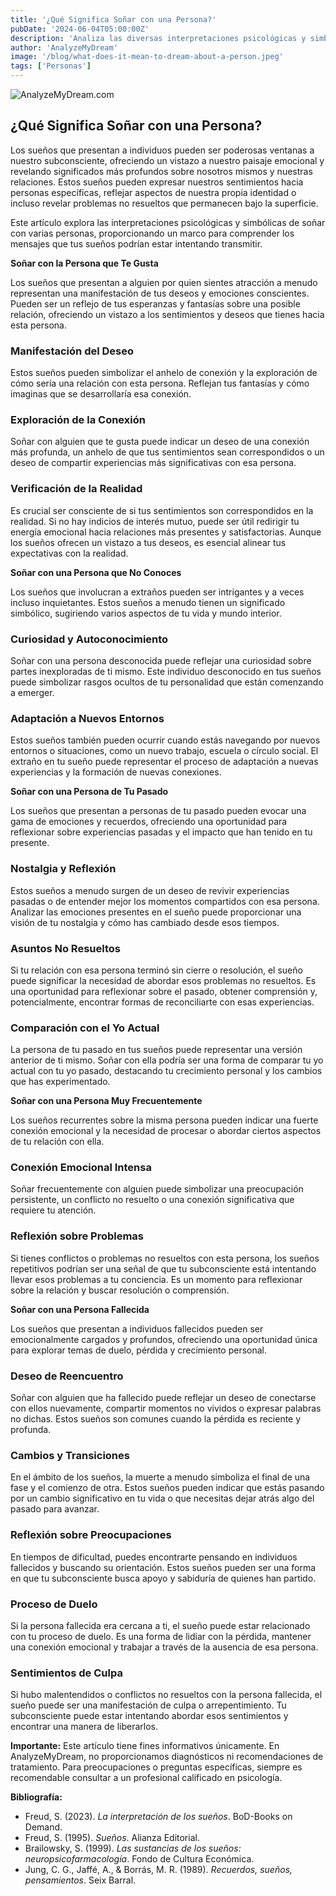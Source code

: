 ```yaml
---
title: '¿Qué Significa Soñar con una Persona?'
pubDate: '2024-06-04T05:00:00Z'
description: 'Analiza las diversas interpretaciones psicológicas y simbólicas de los sueños que involucran a personas para descubrir los significados subyacentes de estos sueños.'
author: 'AnalyzeMyDream'
image: '/blog/what-does-it-mean-to-dream-about-a-person.jpeg'
tags: ['Personas']
---
```


![AnalyzeMyDream.com](/blog/what-does-it-mean-to-dream-about-a-person.jpeg)

## ¿Qué Significa Soñar con una Persona?

Los sueños que presentan a individuos pueden ser poderosas ventanas a nuestro subconsciente, ofreciendo un vistazo a nuestro paisaje emocional y revelando significados más profundos sobre nosotros mismos y nuestras relaciones. Estos sueños pueden expresar nuestros sentimientos hacia personas específicas, reflejar aspectos de nuestra propia identidad o incluso revelar problemas no resueltos que permanecen bajo la superficie.

Este artículo explora las interpretaciones psicológicas y simbólicas de soñar con varias personas, proporcionando un marco para comprender los mensajes que tus sueños podrían estar intentando transmitir.

**Soñar con la Persona que Te Gusta**

Los sueños que presentan a alguien por quien sientes atracción a menudo representan una manifestación de tus deseos y emociones conscientes. Pueden ser un reflejo de tus esperanzas y fantasías sobre una posible relación, ofreciendo un vistazo a los sentimientos y deseos que tienes hacia esta persona.

### Manifestación del Deseo

Estos sueños pueden simbolizar el anhelo de conexión y la exploración de cómo sería una relación con esta persona. Reflejan tus fantasías y cómo imaginas que se desarrollaría esa conexión.

### Exploración de la Conexión

Soñar con alguien que te gusta puede indicar un deseo de una conexión más profunda, un anhelo de que tus sentimientos sean correspondidos o un deseo de compartir experiencias más significativas con esa persona.

### Verificación de la Realidad

Es crucial ser consciente de si tus sentimientos son correspondidos en la realidad. Si no hay indicios de interés mutuo, puede ser útil redirigir tu energía emocional hacia relaciones más presentes y satisfactorias. Aunque los sueños ofrecen un vistazo a tus deseos, es esencial alinear tus expectativas con la realidad.

**Soñar con una Persona que No Conoces**

Los sueños que involucran a extraños pueden ser intrigantes y a veces incluso inquietantes. Estos sueños a menudo tienen un significado simbólico, sugiriendo varios aspectos de tu vida y mundo interior.

### Curiosidad y Autoconocimiento

Soñar con una persona desconocida puede reflejar una curiosidad sobre partes inexploradas de ti mismo. Este individuo desconocido en tus sueños puede simbolizar rasgos ocultos de tu personalidad que están comenzando a emerger.

### Adaptación a Nuevos Entornos

Estos sueños también pueden ocurrir cuando estás navegando por nuevos entornos o situaciones, como un nuevo trabajo, escuela o círculo social. El extraño en tu sueño puede representar el proceso de adaptación a nuevas experiencias y la formación de nuevas conexiones.

**Soñar con una Persona de Tu Pasado**

Los sueños que presentan a personas de tu pasado pueden evocar una gama de emociones y recuerdos, ofreciendo una oportunidad para reflexionar sobre experiencias pasadas y el impacto que han tenido en tu presente.

### Nostalgia y Reflexión

Estos sueños a menudo surgen de un deseo de revivir experiencias pasadas o de entender mejor los momentos compartidos con esa persona. Analizar las emociones presentes en el sueño puede proporcionar una visión de tu nostalgia y cómo has cambiado desde esos tiempos.

### Asuntos No Resueltos

Si tu relación con esa persona terminó sin cierre o resolución, el sueño puede significar la necesidad de abordar esos problemas no resueltos. Es una oportunidad para reflexionar sobre el pasado, obtener comprensión y, potencialmente, encontrar formas de reconciliarte con esas experiencias.

### Comparación con el Yo Actual

La persona de tu pasado en tus sueños puede representar una versión anterior de ti mismo. Soñar con ella podría ser una forma de comparar tu yo actual con tu yo pasado, destacando tu crecimiento personal y los cambios que has experimentado.

**Soñar con una Persona Muy Frecuentemente**

Los sueños recurrentes sobre la misma persona pueden indicar una fuerte conexión emocional y la necesidad de procesar o abordar ciertos aspectos de tu relación con ella.

### Conexión Emocional Intensa

Soñar frecuentemente con alguien puede simbolizar una preocupación persistente, un conflicto no resuelto o una conexión significativa que requiere tu atención.

### Reflexión sobre Problemas

Si tienes conflictos o problemas no resueltos con esta persona, los sueños repetitivos podrían ser una señal de que tu subconsciente está intentando llevar esos problemas a tu conciencia. Es un momento para reflexionar sobre la relación y buscar resolución o comprensión.

**Soñar con una Persona Fallecida**

Los sueños que presentan a individuos fallecidos pueden ser emocionalmente cargados y profundos, ofreciendo una oportunidad única para explorar temas de duelo, pérdida y crecimiento personal.

### Deseo de Reencuentro

Soñar con alguien que ha fallecido puede reflejar un deseo de conectarse con ellos nuevamente, compartir momentos no vividos o expresar palabras no dichas. Estos sueños son comunes cuando la pérdida es reciente y profunda.

### Cambios y Transiciones

En el ámbito de los sueños, la muerte a menudo simboliza el final de una fase y el comienzo de otra. Estos sueños pueden indicar que estás pasando por un cambio significativo en tu vida o que necesitas dejar atrás algo del pasado para avanzar.

### Reflexión sobre Preocupaciones

En tiempos de dificultad, puedes encontrarte pensando en individuos fallecidos y buscando su orientación. Estos sueños pueden ser una forma en que tu subconsciente busca apoyo y sabiduría de quienes han partido.

### Proceso de Duelo

Si la persona fallecida era cercana a ti, el sueño puede estar relacionado con tu proceso de duelo. Es una forma de lidiar con la pérdida, mantener una conexión emocional y trabajar a través de la ausencia de esa persona.

### Sentimientos de Culpa

Si hubo malentendidos o conflictos no resueltos con la persona fallecida, el sueño puede ser una manifestación de culpa o arrepentimiento. Tu subconsciente puede estar intentando abordar esos sentimientos y encontrar una manera de liberarlos.

**Importante:** Este artículo tiene fines informativos únicamente. En AnalyzeMyDream, no proporcionamos diagnósticos ni recomendaciones de tratamiento. Para preocupaciones o preguntas específicas, siempre es recomendable consultar a un profesional calificado en psicología.

**Bibliografía:**

- Freud, S. (2023). *La interpretación de los sueños*. BoD-Books on Demand.
- Freud, S. (1995). *Sueños*. Alianza Editorial.
- Brailowsky, S. (1999). *Las sustancias de los sueños: neuropsicofarmacología*. Fondo de Cultura Económica.
- Jung, C. G., Jaffé, A., & Borrás, M. R. (1989). *Recuerdos, sueños, pensamientos*. Seix Barral.
